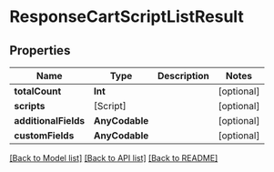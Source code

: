# ResponseCartScriptListResult

## Properties
Name | Type | Description | Notes
------------ | ------------- | ------------- | -------------
**totalCount** | **Int** |  | [optional] 
**scripts** | [Script] |  | [optional] 
**additionalFields** | **AnyCodable** |  | [optional] 
**customFields** | **AnyCodable** |  | [optional] 

[[Back to Model list]](../README.md#documentation-for-models) [[Back to API list]](../README.md#documentation-for-api-endpoints) [[Back to README]](../README.md)


